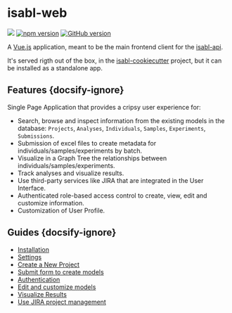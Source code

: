 # isabl-web

[![](https://data.jsdelivr.com/v1/package/npm/isabl-web/badge)](https://www.jsdelivr.com/package/npm/isabl-web) [![npm version](https://badge.fury.io/js/isabl-web.svg)](https://badge.fury.io/js/isabl-web) [![GitHub version](https://badge.fury.io/gh/isabl-io%2Fisabl-web.svg)](https://badge.fury.io/gh/isabl-io%2Fisabl-web)

A [Vue.js] application, meant to be the main frontend client for the [isabl-api](guides/api).

It's served rigth out of the box, in the [isabl-cookiecutter] project, but it can be installed as a standalone app.

## Features {docsify-ignore}

Single Page Application that provides a cripsy user experience for:

* Search, browse and inspect information from the existing models in the database: `Projects`, `Analyses`, `Individuals`, `Samples`, `Experiments`, `Submissions`.
* Submission of excel files to create metadata for individuals/samples/experiments by batch.
* Visualize in a Graph Tree the relationships between individuals/samples/experiments.
* Track analyses and visualize results.
* Use third-party services like JIRA that are integrated in the User Interface.
* Authenticated role-based access control to create, view, edit and customize information.
* Customization of User Profile.

## Guides {docsify-ignore}

- [Installation](web/installation)
- [Settings](web/settings)
- [Create a New Project](web/new_project)
- [Submit form to create models](web/submission)
- [Authentication](web/authenticate)
- [Edit and customize models](web/customize)
- [Visualize Results](web/results)
- [Use JIRA project management](web/jira)


[isabl-api]: https://github.com/isabl-io/api
[isabl-web]: https://github.com/isabl-io/web
[isabl-cli]: https://github.com/isabl-io/cli
[isabl-cookiecutter]: https://github.com/isabl-io/cookiecutter
[Vue.js]: https://vuejs.org/
[yarn]: https://yarnpkg.com/en/docs/install#mac-stable
[web-components]: https://www.sitepen.com/blog/2018/07/06/web-components-in-2018/
